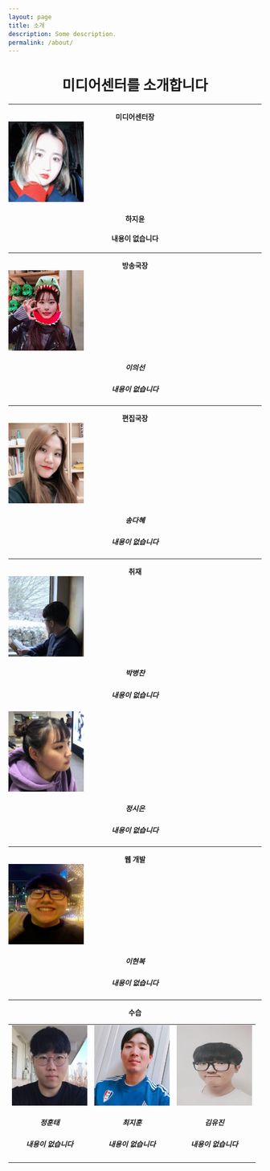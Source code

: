 ```yaml
---
layout: page
title: 소개
description: Some description.
permalink: /about/
---
```

<center><h1><strong>미디어센터를 소개합니다</strong></h1></center>

<hr/>
<center><strong>미디어센터장</strong></center>
<img itemprop="image" class="img-rounded" src="/assets/img/profile/a1.jpg" alt="하지윤" height="160" width="150">
<center>
<h4>하지윤</h4>
<h4>내용이 없습니다</h4>
</center>

<hr/>
<center><strong>방송국장</strong></center>
<img itemprop="image" class="img-rounded" src="/assets/img/profile/a2.jpg" alt="이의선" height="160" width="150">
<center>
<h5>이의선</h5>
<h5>내용이 없습니다</h5>
</center>

<hr/>
<center><strong>편집국장</strong></center>
<img itemprop="image" class="img-rounded" src="/assets/img/profile/a3.jpg" alt="송다혜" height="160" width="150">
<center>
<h5>송다혜</h5>
<h5>내용이 없습니다</h5>
</center>

<hr/>
<center><strong>취재</strong></center>
<img itemprop="image" class="img-rounded" src="/assets/img/profile/b1.jpg" alt="박병찬" height="160" width="150">
<center>
<h5>박병찬</h5>
<h5>내용이 없습니다</h5>
</center>
<img itemprop="image" class="img-rounded" src="/assets/img/profile/b2.jpg" alt="정시은" height="160" width="150">
<center>
<h5>정시은</h5>
<h5>내용이 없습니다</h5>
</center>

<hr/>
<center><strong>웹 개발</strong></center> 
<img itemprop="image" class="img-rounded" src="/assets/img/profile/c1.jpg" alt="이현복" height="160" width="150">
<center>
<h5>이현복</h5>
<h5>내용이 없습니다</h5>
</center>

<hr/>
<center><strong>수습</strong></center>
<table style="border:none;">
<tr>
<td>
<img itemprop="image" class="img-rounded" src="/assets/img/profile/d1.jpg" alt="정훈태" height="160" width="150">
<center>
<h5>정훈태</h5>
<h5>내용이 없습니다</h5>
</center>
</td>
<td>
<img itemprop="image" class="img-rounded" src="/assets/img/profile/d2.jpg" alt="최지훈" height="160" width="150">
<center>
<h5>최지훈</h5>
<h5>내용이 없습니다</h5>
</center>
</td>
<td>
<img itemprop="image" class="img-rounded" src="/assets/img/profile/d3.jpg" alt="김유진" height="160" width="150">
<center>
<h5>김유진</h5>
<h5>내용이 없습니다</h5>
</center>
</td>
</tr>
</table>
